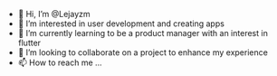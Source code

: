 - 👋 Hi, I’m @Lejayzm
- 👀 I’m interested in user development and creating apps
- 🌱 I’m currently learning to be a product manager with an interest in flutter
- 💞️ I’m looking to collaborate on a project to enhance my experience
- 📫 How to reach me ...

<!---
Lejayzm/Lejayzm is a ✨ special ✨ repository because its `README.md` (this file) appears on your GitHub profile.
You can click the Preview link to take a look at your changes.
--->
